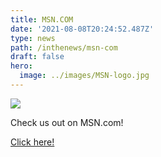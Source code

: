 ```yaml
---
title: MSN.COM
date: '2021-08-08T20:24:52.487Z'
type: news
path: /inthenews/msn-com
draft: false
hero:
  image: ../images/MSN-logo.jpg
---
```


![](http://localhost:8000/static/82159df7cc0895e0552db75a7624db2b/89f0c/MSN-logo.jpg)

Check us out on MSN.com!

[Click here!](https://www.msn.com/en-us/lifestyle/family/central-iowa-teen-to-help-send-feminine-hygiene-products-to-kenya/vp-AAMZVrB)